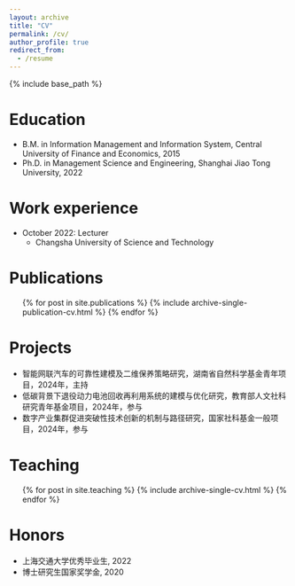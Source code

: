 ```yaml
---
layout: archive
title: "CV"
permalink: /cv/
author_profile: true
redirect_from:
  - /resume
---
```


{% include base_path %}

Education
======
* B.M. in Information Management and Information System, Central University of Finance and Economics, 2015
* Ph.D. in Management Science and Engineering, Shanghai Jiao Tong University, 2022

Work experience
======
* October 2022: Lecturer
  * Changsha University of Science and Technology

Publications
======
  <ul>{% for post in site.publications %}
    {% include archive-single-publication-cv.html %}
  {% endfor %}</ul>

Projects
======
* 智能网联汽车的可靠性建模及二维保养策略研究，湖南省自然科学基金青年项目，2024年，主持
* 低碳背景下退役动力电池回收再利用系统的建模与优化研究，教育部人文社科研究青年基金项目，2024年，参与
* 数字产业集群促进突破性技术创新的机制与路径研究，国家社科基金一般项目，2024年，参与
  
Teaching
======
  <ul>{% for post in site.teaching %}
    {% include archive-single-cv.html %}
  {% endfor %}</ul>
  
Honors
======
* 上海交通大学优秀毕业生, 2022
* 博士研究生国家奖学金, 2020
